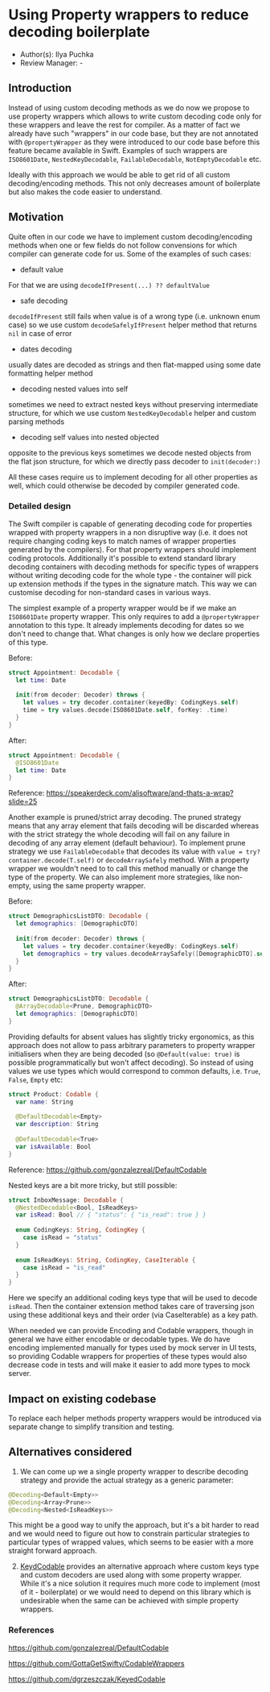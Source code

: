 # Using Property wrappers to reduce decoding boilerplate

* Author(s): Ilya Puchka
* Review Manager: -

## Introduction

Instead of using custom decoding methods as we do now we propose to use property wrappers which allows to write custom decoding code only for these wrappers and leave the rest for compiler.
As a matter of fact we already have such "wrappers" in our code base, but they are not annotated with `@propertyWrapper` as they were introduced to our code base before this feature became available in Swift. Examples of such wrappers are `ISO8601Date`, `NestedKeyDecodable`, `FailableDecodable`, `NotEmptyDecodable` etc.

Ideally with this approach we would be able to get rid of all custom decoding/encoding methods. This not only decreases amount of boilerplate but also makes the code easier to understand.

## Motivation

Quite often in our code we have to implement custom decoding/encoding methods when one or few fields do not follow convensions for which compiler can generate code for us.
Some of the examples of such cases:

 - default value

 For that we are using `decodeIfPresent(...) ?? defaultValue`
 
 - safe decoding

 `decodeIfPresent` still fails when value is of a wrong type (i.e. unknown enum case) so we use custom `decodeSafelyIfPresent` helper method that returns `nil` in case of error
 
 - dates decoding

 usually dates are decoded as strings and then flat-mapped using some date formatting helper method
 
 - decoding nested values into self

 sometimes we need to extract nested keys without preserving intermediate structure, for which we use custom `NestedKeyDecodable` helper and custom parsing methods
 
 - decoding self values into nested objected

 opposite to the previous keys sometimes we decode nested objects from the flat json structure, for which we directly pass decoder to `init(decoder:)`
 
All these cases require us to implement decoding for all other properties as well, which could otherwise be decoded by compiler generated code.
 
### Detailed design

The Swift compiler is capable of generating decoding code for properties wrapped with property wrappers in a non disruptive way (i.e. it does not require changing coding keys to match names of wrapper properties generated by the compilers). For that property wrappers should implement coding protocols. Additionally it's possible to extend standard library decoding containers with decoding methods for specific types of wrappers without writing decoding code for the whole type - the container will pick up extension methods if the types in the signature match. This way we can customise decoding for non-standard cases in various ways.

The simplest example of a property wrapper would be if we make an `ISO8601Date` property wrapper. This only requires to add a `@propertyWrapper` annotation to this type. It already implements decoding for dates so we don't need to change that. What changes is only how we declare properties of this type.

Before:

```swift
struct Appointment: Decodable {
  let time: Date
	
  init(from decoder: Decoder) throws {
    let values = try decoder.container(keyedBy: CodingKeys.self)
    time = try values.decode(ISO8601Date.self, forKey: .time)
  }
}
```

After:

```swift
struct Appointment: Decodable {
  @ISO8601Date
  let time: Date
}
```

Reference: https://speakerdeck.com/alisoftware/and-thats-a-wrap?slide=25

Another example is pruned/strict array decoding. The pruned strategy means that any array element that fails decoding will be discarded whereas with the strict strategy the whole decoding will fail on any failure in decoding of any array element (default behaviour). To implement prune strategy we use `FailableDecodable` that decodes its value with `value = try? container.decode(T.self)` or `decodeArraySafely` method. With a property wrapper we wouldn't need to to call this method manually or change the type of the property. We can also implement more strategies, like non-empty, using the same property wrapper.

Before:

```swift
struct DemographicsListDTO: Decodable {
  let demographics: [DemographicDTO]
	
  init(from decoder: Decoder) throws {
    let values = try decoder.container(keyedBy: CodingKeys.self)
    let demographics = try values.decodeArraySafely([DemographicDTO].self, forKey: .demographics)
  }
}
```

After:

```swift
struct DemographicsListDTO: Decodable {
  @ArrayDecodable<Prune, DemographicDTO>
  let demographics: [DemographicDTO]
}
```

Providing defaults for absent values has slightly tricky ergonomics, as this approach does not allow to pass arbitrary parameters to property wrapper initialisers when they are being decoded (so `@Default(value: true)` is possible programmatically but won't affect decoding). So instead of using values we use types which would correspond to common defaults, i.e. `True`, `False`, `Empty` etc:

```swift
struct Product: Codable {
  var name: String
  
  @DefaultDecodable<Empty>
  var description: String
  
  @DefaultDecodable<True>
  var isAvailable: Bool
}
```

Reference: https://github.com/gonzalezreal/DefaultCodable

Nested keys are a bit more tricky, but still possible:

```swift
struct InboxMessage: Decodable {
  @NestedDecodable<Bool, IsReadKeys>
  var isRead: Bool // { "status": { "is_read": true } }
  
  enum CodingKeys: String, CodingKey {
    case isRead = "status"
  }
  
  enum IsReadKeys: String, CodingKey, CaseIterable {
    case isRead = "is_read"
  }
}
```

Here we specify an additional coding keys type that will be used to decode `isRead`. Then the container extension method takes care of traversing json using these additional keys and their order (via CaseIterable) as a key path.

When needed we can provide Encoding and Codable wrappers, though in general we have either encodable or decodable types. We do have encoding implemented manually for types used by mock server in UI tests, so providing Codable wrappers for properties of these types would also decrease code in tests and will make it easier to add more types to mock server.


## Impact on existing codebase

To replace each helper methods property wrappers would be introduced via separate change to simplify transition and testing.


## Alternatives considered

1. We can come up we a single property wrapper to describe decoding strategy and provide the actual strategy as a generic parameter:

```swift
@Decoding<Default<Empty>>
@Decoding<Array<Prune>>
@Decoding<Nested<IsReadKeys>>
```

This might be a good way to unify the approach, but it's a bit harder to read and we would need to figure out how to constrain particular strategies to particular types of wrapped values, which seems to be easier with a more straight forward approach.

2. [KeydCodable](https://github.com/dgrzeszczak/KeyedCodable) provides an alternative approach where custom keys type and custom decoders are used along with some property wrapper. While it's a nice solution it requires much more code to implement (most of it - boilerplate) or we would need to depend on this library which is undesirable when the same can be achieved with simple property wrappers.

### References

https://github.com/gonzalezreal/DefaultCodable

https://github.com/GottaGetSwifty/CodableWrappers

https://github.com/dgrzeszczak/KeyedCodable
